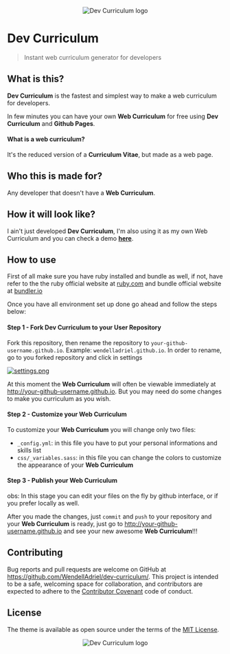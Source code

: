 <p align="center">
    <img src="screenshot.png" alt="Dev Curriculum logo">
</p>

# Dev Curriculum

> Instant web curriculum generator for developers

## What is this?

**Dev Curriculum** is the fastest and simplest way to make a web curriculum for developers.  

In few minutes you can have your own **Web Curriculum** for free using **Dev Curriculum** and **Github Pages**.

#### What is a web curriculum?

It's the reduced version of a **Curriculum Vitae**, but made as a web page.

## Who this is made for?

Any developer that doesn't have a **Web Curriculum**.

## How it will look like?

I ain't just developed **Dev Curriculum**, I'm also using it as my own Web Curriculum and you can check a demo **[here](http://wendelladriel.github.io)**.

## How to use

First of all make sure you have ruby installed and bundle as well, if not, have refer to the the ruby official website at [ruby.com](https://www.ruby-lang.org/en/documentation/installation/) and bundle official website at [bundler.io](http://bundler.io)

Once you have all environment set up done go ahead and follow the steps below:

#### Step 1 - Fork Dev Curriculum to your User Repository

Fork this repository, then rename the repository to `your-github-username.github.io`. Example: `wendelladriel.github.io`.  In order to rename, go to you forked repository and click in settings

[![settings.png](https://s14.postimg.org/l9ma6nx01/settings.png)](https://postimg.org/image/uheind425/)

At this moment the **Web Curriculum** will often be viewable immediately at http://your-github-username.github.io. But you may need do some changes to make you curriculum as you wish.

#### Step 2 - Customize your Web Curriculum

To customize your **Web Curriculum** you will change only two files:  
- `_config.yml`: in this file you have to put your personal informations and skills list
- `css/_variables.sass`: in this file you can change the colors to customize the appearance of your **Web Curriculum**

#### Step 3 - Publish your Web Curriculum

obs: In this stage you can edit your files on the fly by github interface, or if you prefer locally as well.

After you made the changes, just `commit` and `push` to your repository and your **Web Curriculum** is ready, just go to http://your-github-username.github.io and see your new awesome **Web Curriculum**!!!

## Contributing

Bug reports and pull requests are welcome on GitHub at https://github.com/WendellAdriel/dev-curriculum/. This project is intended to be a safe, welcoming space for collaboration, and contributors are expected to adhere to the [Contributor Covenant](http://contributor-covenant.org) code of conduct.

## License

The theme is available as open source under the terms of the [MIT License](http://opensource.org/licenses/MIT).

<p align="center">
    <img src="logo.png" alt="Dev Curriculum logo">
</p>
